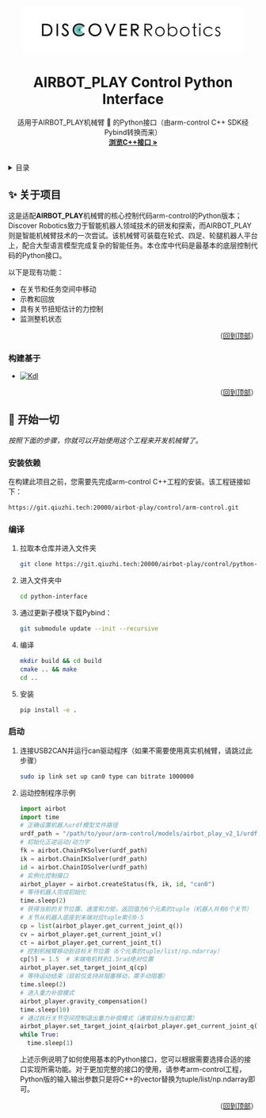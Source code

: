 <a name="readme-top"></a>



<!-- PROJECT LOGO -->
<br />
<div align="center">
  <a href="https://git.qiuzhi.tech:20000">
    <img src="images/raw_logo.jpg" alt="Logo" width="445" height="93">
  </a>

  <h1 align="center">AIRBOT_PLAY Control Python Interface</h3>

  <p align="center">
    适用于AIRBOT_PLAY机械臂 🦾 的Python接口（由arm-control C++ SDK经Pybind转换而来）
    <br />
    <a href="https://git.qiuzhi.tech:20000/airbot-play/control/arm-control.git"><strong>浏览C++接口 »</strong></a>
    <br />
    <br />
  </p>
</div>



<!-- TABLE OF CONTENTS -->
<details>
  <summary>目录</summary>
  <ol>
    <li>
      <a href="#✨-关于项目">关于项目</a>
      <ul>
        <li><a href="#构建基于">构建基于</a></li>
      </ul>
    </li>
    <li>
      <a href="#🚀-开始一切">开始一切</a>
      <ul>
        <li><a href="#安装依赖">安装依赖</a></li>
        <li><a href="#编译">编译</a></li>
        <li><a href="#启动">启动</a></li>
      </ul>
    </li>
    <li><a href="#📍-未来规划">未来规划</a></li>
    <li><a href="#🤝-贡献你的代码">贡献你的代码</a></li>
    <li><a href="#📞-联系我们">联系我们</a></li>
  </ol>
</details>



<!-- ABOUT THE PROJECT -->
## ✨ 关于项目

这是适配**AIRBOT_PLAY**机械臂的核心控制代码arm-control的Python版本；Discover Robotics致力于智能机器人领域技术的研发和探索，而AIRBOT_PLAY则是智能机械臂技术的一次尝试。该机械臂可装载在轮式、四足、轮腿机器人平台上，配合大型语言模型完成复杂的智能任务。本仓库中代码是最基本的底层控制代码的Python接口。

以下是现有功能：
* 在关节和任务空间中移动
* 示教和回放
* 具有关节扭矩估计的力控制
* 监测整机状态

<p align="right">（<a href="#readme-top">回到顶部</a>）</p>



### 构建基于

* [![Kdl][Kdl.lib]][Kdl-url]

<p align="right">（<a href="#readme-top">回到顶部</a>）</p>



<!-- GETTING STARTED -->
## 🚀 开始一切
_按照下面的步骤，你就可以开始使用这个工程来开发机械臂了。_

### 安装依赖
在构建此项目之前，您需要先完成arm-control C++工程的安装。该工程链接如下：
```sh
https://git.qiuzhi.tech:20000/airbot-play/control/arm-control.git
```

### 编译

1. 拉取本仓库并进入文件夹
   ```sh
   git clone https://git.qiuzhi.tech:20000/airbot-play/control/python-interface.git
   ```
2. 进入文件夹中
   ```sh
   cd python-interface
   ```
3. 通过更新子模块下载Pybind：
    ```sh
    git submodule update --init --recursive
    ```
4. 编译
   ```sh
   mkdir build && cd build
   cmake .. && make
   cd ..
   ```
5. 安装
    ```sh
    pip install -e .
    ```

### 启动
1. 连接USB2CAN并运行can驱动程序（如果不需要使用真实机械臂，请跳过此步骤）
   ```sh
   sudo ip link set up can0 type can bitrate 1000000
   ```
2. 运动控制程序示例
    ```python
    import airbot
    import time
    # 正确设置机器人urdf模型文件路径
    urdf_path = "/path/to/your/arm-control/models/airbot_play_v2_1/urdf/airbot_play_v2_1.urdf"
    # 初始化正逆运动/动力学
    fk = airbot.ChainFKSolver(urdf_path)
    ik = airbot.ChainIKSolver(urdf_path)
    id = airbot.ChainIDSolver(urdf_path)
    # 实例化控制接口
    airbot_player = airbot.createStatus(fk, ik, id, "can0")
    # 等待机器人完成初始化
    time.sleep(2)
    # 获得当前的关节位置、速度和力矩，返回值为6个元素的tuple（机器人共有6个关节）
    # 关节从机器人底座到末端对应tuple索引0-5
    cp = list(airbot_player.get_current_joint_q())
    cv = airbot_player.get_current_joint_v()
    ct = airbot_player.get_current_joint_t()
    # 控制机械臂移动到目标关节位置（6个元素的tuple/list/np.ndarray）
    cp[5] = 1.5  # 末端电机转到1.5rad绝对位置
    airbot_player.set_target_joint_q(cp)
    # 等待运动结束（目前仅支持非阻塞移动，需手动阻塞）
    time.sleep(2)
    # 进入重力补偿模式
    airbot_player.gravity_compensation()
    time.sleep(10)
    # 通过执行关节空间控制退出重力补偿模式（通常目标为当前位置）
    airbot_player.set_target_joint_q(airbot_player.get_current_joint_q())
    while True:
      time.sleep(1)
    ```
    上述示例说明了如何使用基本的Python接口，您可以根据需要选择合适的接口实现所需功能。对于更加完整的接口的使用，请参考arm-control工程，Python版的输入输出参数只是将C++的vector替换为tuple/list/np.ndarray即可。

<p align="right">（<a href="#readme-top">回到顶部</a>）</p>

<!-- MARKDOWN LINKS & IMAGES -->
[product-screenshot]: images/screenshot.png
[Kdl.lib]: https://img.shields.io/badge/armcontrol%20C++-dedede?style=for-the-badge&logo=ros&logoColor=blue
[Kdl-url]: https://git.qiuzhi.tech:20000/airbot-play/control/arm-control.git